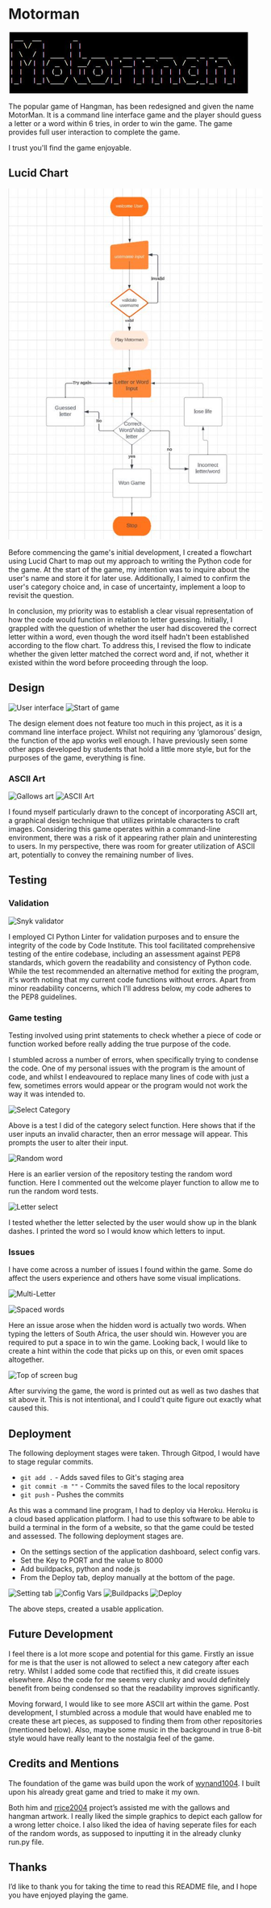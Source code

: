 # Motorman

![Title graphic](/assets/images/title.JPG)

The popular game of Hangman, has been redesigned and given the name MotorMan. It is a command line interface game and the player should guess a letter or a word within 6 tries, in order to win the game. The game  provides full user interaction to complete the game.

I trust you'll find the game enjoyable.

## Lucid Chart

![Flow Chart](/assets/images/Lucidchart.JPG)

Before commencing the game's initial development, I created a flowchart using Lucid Chart to map out my approach to writing the Python code for the game. At the start of the game, my intention was to inquire about the user's name and store it for later use. Additionally, I aimed to confirm the user's category choice and, in case of uncertainty, implement a loop to revisit the question.

In conclusion, my priority was to establish a clear visual representation of how the code would function in relation to letter guessing. Initially, I grappled with the question of whether the user had discovered the correct letter within a word, even though the word itself hadn't been established according to the flow chart. To address this, I revised the flow to indicate whether the given letter matched the correct word and, if not, whether it existed within the word before proceeding through the loop. 


## Design

![User interface](/assets/user-interface.png)
![Start of game](/assets/begin-game.png)

The design element does not feature too much in this project, as it is a command line interface project. Whilst not requiring any ‘glamorous’ design, the function of the app works well enough. I have previously seen some other apps developed by students that hold a little more style, but for the purposes of the game, everything is fine.

### ASCII Art

![Gallows art](/assets/gallows-art.png)
![ASCII Art](/assets/ASCII%20Hangman.png)

I found myself particularly drawn to the concept of incorporating ASCII art, a graphical design technique that utilizes printable characters to craft images. Considering this game operates within a command-line environment, there was a risk of it appearing rather plain and uninteresting to users. In my perspective, there was room for greater utilization of ASCII art, potentially to convey the remaining number of lives.

## Testing

### Validation

![Snyk validator](/assets/snyk-validate.png)

I employed CI Python Linter for validation purposes and to ensure the integrity of the code by Code Institute. This tool facilitated comprehensive testing of the entire codebase, including an assessment against PEP8 standards, which govern the readability and consistency of Python code. While the test recommended an alternative method for exiting the program, it's worth noting that my current code functions without errors. Apart from minor readability concerns, which I'll address below, my code adheres to the PEP8 guidelines.
### Game testing

Testing involved using print statements to check whether a piece of code or function worked before really adding the true purpose of the code. 

I stumbled across a number of errors, when specifically trying to condense the code. One of my personal issues with the program is the amount of code, and whilst I endeavoured to replace many lines of code with just a few, sometimes errors would appear or the program would not work the way it was intended to.

![Select Category](/assets/category-select.png)

Above is a test I did of the category select function. Here shows that if the user inputs an invalid character, then an error message will appear. This prompts the user to alter their input.

![Random word](/assets/random-word-test.png)

Here is an earlier version of the repository testing the random word function. Here I commented out the welcome player function to allow me to run the random word tests.

![Letter select](/assets/letter-select-test.png)

I tested whether the letter selected by the user would show up in the blank dashes. I printed the word so I would know which letters to input.

### Issues

I have come across a number of issues I found within the game. Some do affect the users experience and others have some visual implications.

![Multi-Letter](/assets/correct-guess-bug.png)


![Spaced words](/assets/spaced-words.png)

Here an issue arose when the hidden word is actually two words. When typing the letters of South Africa, the user should win. However you are required to put a space in to win the game. Looking back, I would like to create a hint within the code that picks up on this, or even omit spaces altogether.

![Top of screen bug](/assets/top-screen-bug2.png)

After surviving the game, the word is printed out as well as two dashes that sit above it. This is not intentional, and I could't quite figure out exactly what caused this.

## Deployment

The following deployment stages were taken. Through Gitpod, I would have to stage regular commits.

* `git add .` - Adds saved files to Git's staging area
* `git commit -m ""` - Commits the saved files to the local repository
* `git push` - Pushes the commits

As this was a command line program, I had to deploy via Heroku. Heroku is a cloud based application platform. I had to use this software to be able to build a terminal in the form of a website, so that the game could be tested and assessed. The following deployment stages are.

* On the settings section of the application dashboard, select config vars.
* Set the Key to PORT and the value to 8000
* Add buildpacks, python and node.js
* From the Deploy tab, deploy manually at the bottom of the page.

![Setting tab](/assets/settings-tab.png)
![Config Vars](/assets/config-vars-settings.png)
![Buildpacks](/assets/settings-buildpack.png)
![Deploy](/assets/heroku-deploy.png)

The above steps, created a usable application.

## Future Development

I feel there is a lot more scope and potential for this game. Firstly an issue for me is that the user is not allowed to select a new category after each retry. Whilst I added some code that rectified this, it did create issues elsewhere. Also the code for me seems very clunky and would definitely benefit from being condensed so that the readability improves significantly.

Moving forward, I would like to see more ASCII art within the game. Post development, I stumbled across a module that would have enabled me to create these art pieces, as supposed to finding them from other repositories (mentioned below). Also, maybe some music in the background in true 8-bit style would have really leant to the nostalgia feel of the game.

## Credits and Mentions

The foundation of the game was build upon the work of [wynand1004](https://github.com/wynand1004). I built upon his already great game and tried to make it my own.

Both him and [rrice2004](https://github.com/rrice2004) project’s assisted me with the gallows and hangman artwork. I really liked the simple graphics to depict each gallow for a wrong letter choice. I also liked the idea of having seperate files for each of the random words, as supposed to inputting it in the already clunky run.py file.

## Thanks

I’d like to thank you for taking the time to read this README file, and I hope you have enjoyed playing the game. 
